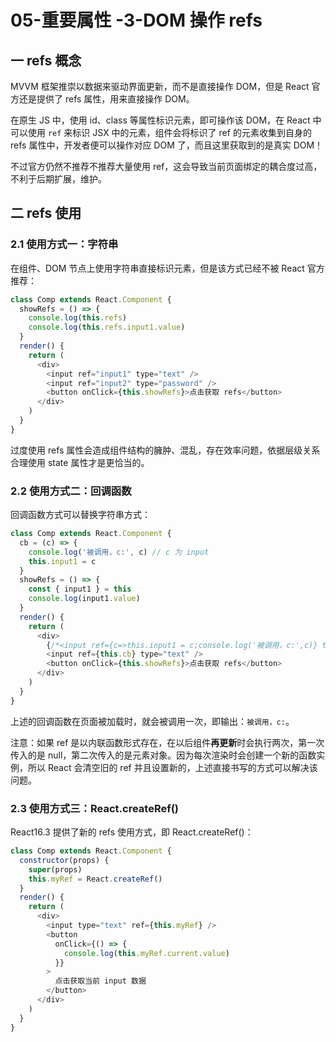 # 05-重要属性 -3-DOM 操作 refs

## 一 refs 概念

MVVM 框架推崇以数据来驱动界面更新，而不是直接操作 DOM，但是 React 官方还是提供了 refs 属性，用来直接操作 DOM。

在原生 JS 中，使用 id、class 等属性标识元素，即可操作该 DOM，在 React 中可以使用 `ref` 来标识 JSX 中的元素，组件会将标识了 ref 的元素收集到自身的 refs 属性中，开发者便可以操作对应 DOM 了，而且这里获取到的是真实 DOM！

不过官方仍然不推荐不推荐大量使用 ref，这会导致当前页面绑定的耦合度过高，不利于后期扩展，维护。

## 二 refs 使用

### 2.1 使用方式一：字符串

在组件、DOM 节点上使用字符串直接标识元素，但是该方式已经不被 React 官方推荐：

```js
class Comp extends React.Component {
  showRefs = () => {
    console.log(this.refs)
    console.log(this.refs.input1.value)
  }
  render() {
    return (
      <div>
        <input ref="input1" type="text" />
        <input ref="input2" type="password" />
        <button onClick={this.showRefs}>点击获取 refs</button>
      </div>
    )
  }
}
```

过度使用 refs 属性会造成组件结构的臃肿、混乱，存在效率问题，依据层级关系合理使用 state 属性才是更恰当的。

### 2.2 使用方式二：回调函数

回调函数方式可以替换字符串方式：

```js
class Comp extends React.Component {
  cb = (c) => {
    console.log('被调用，c:', c) // c 为 input
    this.input1 = c
  }
  showRefs = () => {
    const { input1 } = this
    console.log(input1.value)
  }
  render() {
    return (
      <div>
        {/*<input ref={c=>this.input1 = c;console.log('被调用，c:',c)} type="text" />*/}
        <input ref={this.cb} type="text" />
        <button onClick={this.showRefs}>点击获取 refs</button>
      </div>
    )
  }
}
```

上述的回调函数在页面被加载时，就会被调用一次，即输出：`被调用，c:`。

注意：如果 ref 是以内联函数形式存在，在以后组件**再更新**时会执行两次，第一次传入的是 null，第二次传入的是元素对象。因为每次渲染时会创建一个新的函数实例，所以 React 会清空旧的 ref 并且设置新的，上述直接书写的方式可以解决该问题。

### 2.3 使用方式三：React.createRef()

React16.3 提供了新的 refs 使用方式，即 React.createRef()：

```js
class Comp extends React.Component {
  constructor(props) {
    super(props)
    this.myRef = React.createRef()
  }
  render() {
    return (
      <div>
        <input type="text" ref={this.myRef} />
        <button
          onClick={() => {
            console.log(this.myRef.current.value)
          }}
        >
          点击获取当前 input 数据
        </button>
      </div>
    )
  }
}
```
